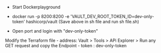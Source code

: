 - Start Dockerplayground

- docker run -p 8200:8200 -e 'VAULT_DEV_ROOT_TOKEN_ID=dev-only-token' hashicorp/vault
(Save above in sh file and run sh file.sh)

- Open port and login with "dev-only-token"

Modify the Terraform file 
    - address:  Vault > Tools > APi Explorer > Run any GET request and copy the Endpoint
    - token : dev-only-token